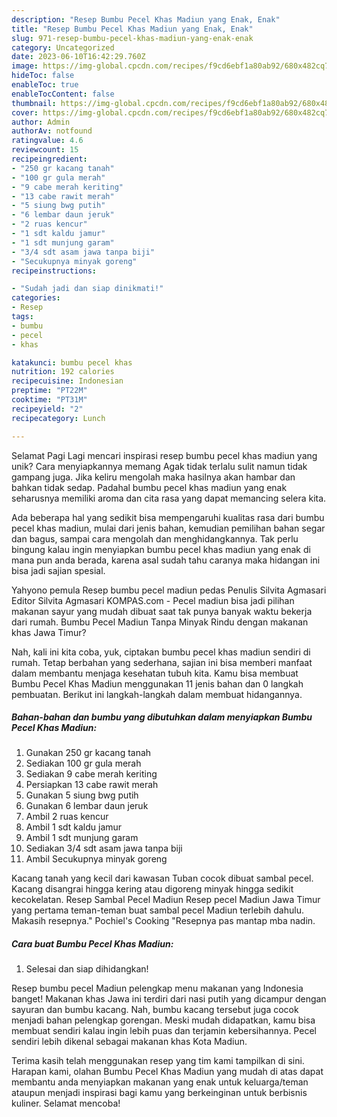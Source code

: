 ```yaml
---
description: "Resep Bumbu Pecel Khas Madiun yang Enak, Enak"
title: "Resep Bumbu Pecel Khas Madiun yang Enak, Enak"
slug: 971-resep-bumbu-pecel-khas-madiun-yang-enak-enak
category: Uncategorized
date: 2023-06-10T16:42:29.760Z
image: https://img-global.cpcdn.com/recipes/f9cd6ebf1a80ab92/680x482cq70/bumbu-pecel-khas-madiun-foto-resep-utama.jpg
hideToc: false
enableToc: true
enableTocContent: false
thumbnail: https://img-global.cpcdn.com/recipes/f9cd6ebf1a80ab92/680x482cq70/bumbu-pecel-khas-madiun-foto-resep-utama.jpg
cover: https://img-global.cpcdn.com/recipes/f9cd6ebf1a80ab92/680x482cq70/bumbu-pecel-khas-madiun-foto-resep-utama.jpg
author: Admin
authorAv: notfound
ratingvalue: 4.6
reviewcount: 15
recipeingredient:
- "250 gr kacang tanah"
- "100 gr gula merah"
- "9 cabe merah keriting"
- "13 cabe rawit merah"
- "5 siung bwg putih"
- "6 lembar daun jeruk"
- "2 ruas kencur"
- "1 sdt kaldu jamur"
- "1 sdt munjung garam"
- "3/4 sdt asam jawa tanpa biji"
- "Secukupnya minyak goreng"
recipeinstructions:

- "Sudah jadi dan siap dinikmati!"
categories:
- Resep
tags:
- bumbu
- pecel
- khas

katakunci: bumbu pecel khas 
nutrition: 192 calories
recipecuisine: Indonesian
preptime: "PT22M"
cooktime: "PT31M"
recipeyield: "2"
recipecategory: Lunch

---
```



Selamat Pagi Lagi mencari inspirasi resep bumbu pecel khas madiun yang unik? Cara menyiapkannya memang Agak tidak terlalu sulit namun tidak gampang juga. Jika keliru mengolah maka hasilnya akan hambar dan bahkan tidak sedap. Padahal bumbu pecel khas madiun yang enak seharusnya memiliki aroma dan cita rasa yang dapat memancing selera kita.


Ada beberapa hal yang sedikit bisa mempengaruhi kualitas rasa dari bumbu pecel khas madiun, mulai dari jenis bahan, kemudian pemilihan bahan segar dan bagus, sampai cara mengolah dan menghidangkannya. Tak perlu bingung kalau ingin menyiapkan bumbu pecel khas madiun yang enak di mana pun anda berada, karena asal sudah tahu caranya maka hidangan ini bisa jadi sajian spesial.

Yahyono pemula Resep bumbu pecel madiun pedas Penulis Silvita Agmasari Editor Silvita Agmasari KOMPAS.com - Pecel madiun bisa jadi pilihan makanan sayur yang mudah dibuat saat tak punya banyak waktu bekerja dari rumah. Bumbu Pecel Madiun Tanpa Minyak Rindu dengan makanan khas Jawa Timur?


Nah, kali ini kita coba, yuk, ciptakan bumbu pecel khas madiun sendiri di rumah. Tetap berbahan yang sederhana, sajian ini bisa memberi manfaat dalam membantu menjaga kesehatan tubuh kita. Kamu bisa membuat Bumbu Pecel Khas Madiun menggunakan 11 jenis bahan dan 0 langkah pembuatan. Berikut ini langkah-langkah dalam membuat hidangannya.

<!--inarticleads1-->

##### Bahan-bahan dan bumbu yang dibutuhkan dalam menyiapkan Bumbu Pecel Khas Madiun:

1. Gunakan 250 gr kacang tanah
1. Sediakan 100 gr gula merah
1. Sediakan 9 cabe merah keriting
1. Persiapkan 13 cabe rawit merah
1. Gunakan 5 siung bwg putih
1. Gunakan 6 lembar daun jeruk
1. Ambil 2 ruas kencur
1. Ambil 1 sdt kaldu jamur
1. Ambil 1 sdt munjung garam
1. Sediakan 3/4 sdt asam jawa tanpa biji
1. Ambil Secukupnya minyak goreng


Kacang tanah yang kecil dari kawasan Tuban cocok dibuat sambal pecel. Kacang disangrai hingga kering atau digoreng minyak hingga sedikit kecokelatan. Resep Sambal Pecel Madiun Resep pecel Madiun Jawa Timur yang pertama teman-teman buat sambal pecel Madiun terlebih dahulu. Makasih resepnya.&#34; Pochiel&#39;s Cooking &#34;Resepnya pas mantap mba nadin. 

<!--inarticleads2-->

##### Cara buat Bumbu Pecel Khas Madiun:


1. Selesai dan siap dihidangkan!

Resep bumbu pecel Madiun pelengkap menu makanan yang Indonesia banget! Makanan khas Jawa ini terdiri dari nasi putih yang dicampur dengan sayuran dan bumbu kacang. Nah, bumbu kacang tersebut juga cocok menjadi bahan pelengkap gorengan. Meski mudah didapatkan, kamu bisa membuat sendiri kalau ingin lebih puas dan terjamin kebersihannya. Pecel sendiri lebih dikenal sebagai makanan khas Kota Madiun. 

Terima kasih telah menggunakan resep yang tim kami tampilkan di sini. Harapan kami, olahan Bumbu Pecel Khas Madiun yang mudah di atas dapat membantu anda menyiapkan makanan yang enak untuk keluarga/teman ataupun menjadi inspirasi bagi kamu yang berkeinginan untuk berbisnis kuliner. Selamat mencoba!
